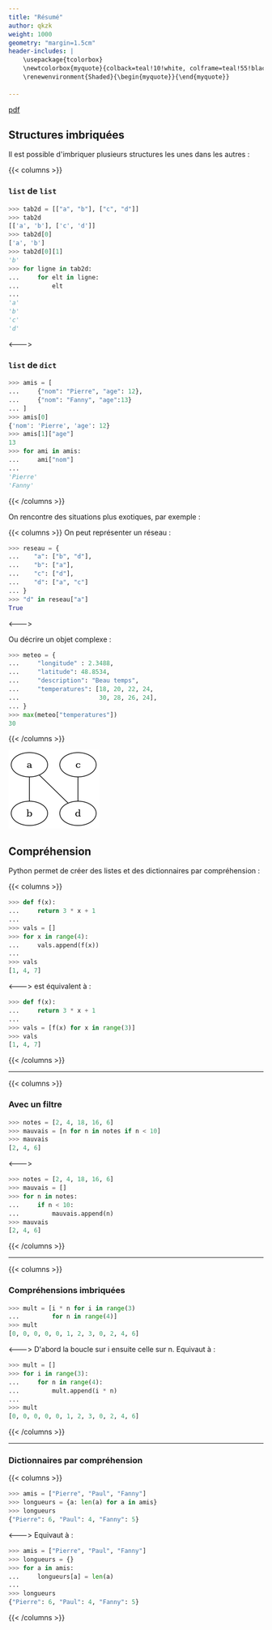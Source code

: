 ```yaml
---
title: "Résumé"
author: qkzk
weight: 1000
geometry: "margin=1.5cm"
header-includes: |
    \usepackage{tcolorbox}
    \newtcolorbox{myquote}{colback=teal!10!white, colframe=teal!55!black}
    \renewenvironment{Shaded}{\begin{myquote}}{\end{myquote}}

---
```


[pdf](./tableau_2d_comprehension_resume.pdf)

## Structures imbriquées

Il est possible d'imbriquer plusieurs structures les unes dans les autres :


{{< columns >}}


### `list` de `list`

```python 
>>> tab2d = [["a", "b"], ["c", "d"]]
>>> tab2d
[['a', 'b'], ['c', 'd']]
>>> tab2d[0]
['a', 'b']
>>> tab2d[0][1]
'b'
>>> for ligne in tab2d:
...     for elt in ligne:
...         elt
...         
'a'
'b'
'c'
'd'
```

<--->
### `list` de `dict`
```python 
>>> amis = [
...     {"nom": "Pierre", "age": 12}, 
...     {"nom": "Fanny", "age":13}
... ]
>>> amis[0]
{'nom': 'Pierre', 'age': 12}
>>> amis[1]["age"]
13
>>> for ami in amis:
...     ami["nom"]
...     
'Pierre'
'Fanny'
```
{{< /columns >}}

On rencontre des situations plus exotiques, par exemple :


{{< columns >}}
On peut représenter un réseau :
```python 
>>> reseau = {
...    "a": ["b", "d"],
...    "b": ["a"],
...    "c": ["d"],
...    "d": ["a", "c"]
... }
>>> "d" in reseau["a"]
True
```

<--->

Ou décrire un objet complexe :
```python 
>>> meteo = {
...     "longitude" : 2.3488,
...     "latitude": 48.8534,
...     "description": "Beau temps",
...     "temperatures": [18, 20, 22, 24,
...                      30, 28, 26, 24],
... }
>>> max(meteo["temperatures"])
30
```

{{< /columns >}}

![réseau](./reseau.png)


## Compréhension 

Python permet de créer des listes et des dictionnaires par compréhension :

{{< columns >}}

```python 
>>> def f(x):
...     return 3 * x + 1 
...
>>> vals = []
>>> for x in range(4):
...     vals.append(f(x))
...
>>> vals 
[1, 4, 7] 
```

<--->
est équivalent à :
```python 
>>> def f(x):
...     return 3 * x + 1
...
>>> vals = [f(x) for x in range(3)]
>>> vals 
[1, 4, 7]
```
{{< /columns >}}

---

{{< columns >}}
### Avec un filtre 

```python 
>>> notes = [2, 4, 18, 16, 6]
>>> mauvais = [n for n in notes if n < 10]
>>> mauvais
[2, 4, 6]
```
<--->

```python 
>>> notes = [2, 4, 18, 16, 6]
>>> mauvais = []
>>> for n in notes:
...     if n < 10:
...         mauvais.append(n)
>>> mauvais
[2, 4, 6]
```
{{< /columns >}}

--- 

{{< columns >}}



### Compréhensions imbriquées 

```python 
>>> mult = [i * n for i in range(3)
...         for n in range(4)]
>>> mult
[0, 0, 0, 0, 0, 1, 2, 3, 0, 2, 4, 6]
```

<--->
D'abord la boucle sur i ensuite celle sur n. Equivaut à :

```python 
>>> mult = []
>>> for i in range(3):
...     for n in range(4):
...         mult.append(i * n)
...         
>>> mult
[0, 0, 0, 0, 0, 1, 2, 3, 0, 2, 4, 6]

```
{{< /columns >}}

--- 

### Dictionnaires par compréhension

{{< columns >}}


```python 
>>> amis = ["Pierre", "Paul", "Fanny"]
>>> longueurs = {a: len(a) for a in amis}
>>> longueurs
{"Pierre": 6, "Paul": 4, "Fanny": 5}
```

<--->
Equivaut à :

```python 
>>> amis = ["Pierre", "Paul", "Fanny"]
>>> longueurs = {}
>>> for a in amis:
...     longueurs[a] = len(a)
...
>>> longueurs
{"Pierre": 6, "Paul": 4, "Fanny": 5}
```
{{< /columns >}}



